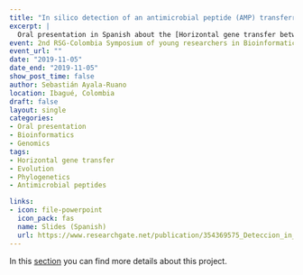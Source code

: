 ```yaml
---
title: "In silico detection of an antimicrobial peptide (AMP) transferred horizontally from arthropods to bacteria" 
excerpt: | 
  Oral presentation in Spanish about the [Horizontal gene transfer between arthropods and bacteria](/../project/horizontal_gene_transfer/) project.
event: 2nd RSG-Colombia Symposium of young researchers in Bioinformatics
event_url: ""
date: "2019-11-05"
date_end: "2019-11-05"
show_post_time: false
author: Sebastián Ayala-Ruano 
location: Ibagué, Colombia
draft: false
layout: single
categories:
- Oral presentation 
- Bioinformatics
- Genomics
tags:
- Horizontal gene transfer
- Evolution 
- Phylogenetics
- Antimicrobial peptides

links:
- icon: file-powerpoint
  icon_pack: fas
  name: Slides (Spanish)
  url: https://www.researchgate.net/publication/354369575_Deteccion_in_silico_de_un_peptido_antimicrobiano_AMP_transferido_horizontalmente_de_artropodos_a_bacterias
---
```

In this [section](/../../project/horizontal_gene_transfer/) you can find more details about this project. 
